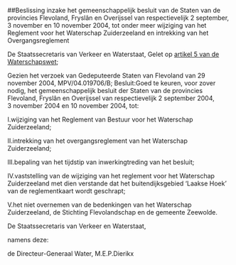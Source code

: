 <meta http-equiv='Content-Type' content='text/html; charset=utf-8' />

##Beslissing inzake het gemeenschappelijk besluit van de Staten van de provincies Flevoland, Fryslân en Overijssel van respectievelijk 2 september, 3 november en 10 november 2004, tot onder meer wijziging van het Reglement voor het Waterschap Zuiderzeeland en intrekking van het Overgangsreglement

De Staatssecretaris van Verkeer en Waterstaat,
Gelet op [artikel 5 van de Waterschapswet](../../../../../../../../../wet/waterschapswet/BWBR0005108/README.md);

Gezien het verzoek van Gedeputeerde Staten van Flevoland van 29 november 2004, MPV/04.019706/B;
Besluit:Goed te keuren, voor zover nodig, het gemeenschappelijk besluit der Staten van de provincies Flevoland, Fryslân en Overijssel van respectievelijk 2 september 2004, 3 november 2004 en 10 november 2004, tot:

I.wijziging van het Reglement van Bestuur voor het Waterschap Zuiderzeeland;

II.intrekking van het overgangsreglement van het Waterschap Zuiderzeeland;

III.bepaling van het tijdstip van inwerkingtreding van het besluit;

IV.vaststelling van de wijziging van het reglement voor het Waterschap Zuiderzeeland met dien verstande dat het buitendijksgebied ‘Laakse Hoek’ van de reglementkaart wordt geschrapt;

V.het niet overnemen van de bedenkingen van het Waterschap Zuiderzeeland, de Stichting Flevolandschap en de gemeente Zeewolde.

De 
Staatssecretaris van Verkeer en Waterstaat,

namens deze:

de 
Directeur-Generaal Water,
M.E.P.Dierikx
